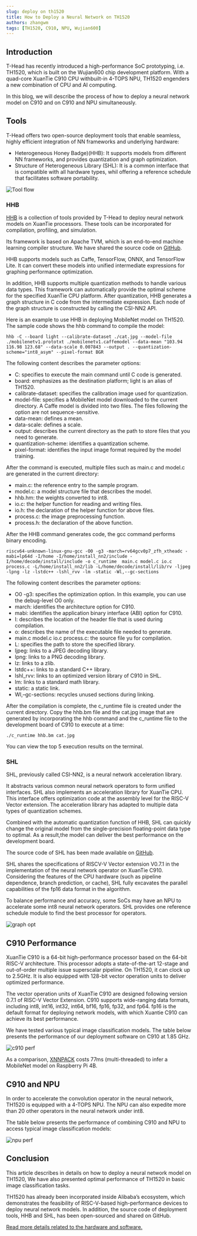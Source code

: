 ```yaml
---
slug: deploy on th1520
title: How to Deploy a Neural Network on TH1520
authors: zhangwm
tags: [TH1520, C910, NPU, Wujian600]
---
```


## Introduction

T-Head has recently introduced a high-performance SoC prototyping, i.e. TH1520, which is built on the Wujian600 chip development platform. With a quad-core XuanTie C910 CPU withbuilt-in 4-TOPS NPU, TH1520 engenders a new combination of CPU and AI computing. 

In this blog, we will describe the process of how to deploy a neural network model on C910 and on C910 and NPU simultaneously.

## Tools

T-Head offers two open-source deployment tools that enable seamless, highly efficient integration of NN frameworks and underlying hardware:

* Heterogeneous Honey Badge)(HHB): It supports models from different NN frameworks, and provides quantization and graph optimization.
* Structure of Heterogeneous Library (SHL): It is a common interface that is compatible with all hardware types, whil offering a reference schedule that facilitates software portability.

![Tool flow](./ali135.png)

### HHB

[HHB](https://www.xrvm.com/tool-details?id=4056748601592913921#Download) is a collection of tools provided by T-Head to deploy neural network models on XuanTie processors. These tools can be incorporated for compilation, profiling, and simulation. 

Its framework is based on Apache TVM, which is an end-to-end machine learning compiler structure. We have shared the source code on [GitHub](https://github.com/T-head-Semi/tvm).

HHB supports models such as Caffe, TensorFlow, ONNX, and TensorFlow Lite. It can convert these models into unified intermediate expressions for graphing performance optimization.

In addition, HHB supports multiple quantization methods to handle various data types. This framework can automatically provide the optimal scheme for the specified XuanTie CPU platform. After quantization, HHB generates a graph structure in C code from the intermediate expression. Each node of the graph structure is constructed by calling the CSI-NN2 API.

Here is an example to use HHB in deploying MobileNet model on TH1520. The sample code shows the hhb command to compile the model:

``` shell
hhb -C --board light --calibrate-dataset ./cat.jpg --model-file ./mobilenetv1.prototxt ./mobilenetv1.caffemodel --data-mean "103.94 116.98 123.68" --data-scale 0.007843 --output . --quantization-scheme="int8_asym" --pixel-format BGR
```

The following content describes the parameter options:

* C: specifies to execute the main command until C code is generated.
* board: emphasizes as the destination platform; light is an alias of TH1520.
* calibrate-dataset: specifies the calibration image used for quantization.
* model-file: specifies a MobileNet model downloaded to the current directory. A Caffe model is divided into two files. The files following the option are not sequence-sensitive.
* data-mean: defines a mean.
* data-scale: defines a scale.
* output: describes the current directory as the path to store files that you need to generate.
* quantization-scheme: identifies a quantization scheme. 
* pixel-format: identifies the input image format required by the model training.

After the command is executed, multiple files such as main.c and model.c are generated in the current directory:

* main.c: the reference entry to the sample program.
* model.c: a model structure file that describes the model.
* hhb.hm: the weights converted to int8.
* io.c: the helper function for reading and writing files.
* io.h: the declaration of the helper function for above files.
* process.c: the image preprocessing function.
* process.h: the declaration of the above function.

After the HHB command generates code, the gcc command performs binary encoding.

``` shell
riscv64-unknown-linux-gnu-gcc -O0 -g3 -march=rv64gcv0p7_zfh_xtheadc -mabi=lp64d -I/home -I/home/install_nn2/include -I/home/decode/install/include -o c_runtime  main.c model.c io.c process.c -L/home/install_nn2/lib -L/home/decode/install/lib/rv -ljpeg -lpng -lz -lstdc++ -lshl_rvv -lm -static -Wl,--gc-sections
```

The following content describes the parameter options:

* O0 -g3: specifies the optimization option. In this example, you can use the debug-level O0 only.
* march: identifies the architecture option for C910.
* mabi: identifies the application binary interface (ABI) option for C910.
* I: describes the location of the header file that is used during compilation.
* o: describes the name of the executable file needed to generate.
* main.c model.c io.c process.c: the source file yu for compilation.
* L: specifies the path to store the specified library.
* ljpeg: links to a JPEG decoding library.
* lpng: links to a PNG decoding library.
* lz: links to a zlib.
* lstdc++: links to a standard C++ library.
* lshl_rvv: links to an optimized version library of C910 in SHL.
* lm: links to a standard math library.
* static: a static link.
* Wl,–gc-sections: recycles unused sections during linking.

After the compilation is complete, the c_runtime file is created under the current directory. Copy the hhb.bm file and the cat.jpg image that are generated by incorporating the hhb command and the c_runtime file to the development board of C910 to execute at a time:

``` shell
./c_runtime hhb.bm cat.jpg
```

You can view the top 5 execution results on the terminal. 

### SHL

SHL, previously called CSI-NN2,  is a neural network acceleration library.

It abstracts various common neural network operators to form unified interfaces. SHL also implements an acceleration library for XuanTie CPU. This interface offers optimization code at the assembly level for the RISC-V Vector extension. The acceleration library has adapted to multiple data types of quantization schemes.

Combined with the automatic quantization function of HHB, SHL can quickly change the original model from the single-precision floating-point data type to optimal. As a result,the model can deliver the best performance on the development board.

The source code of SHL has been made available on [GitHub](https://github.com/T-head-Semi/csi-nn2).

SHL shares the specifications of RISCV-V Vector extension V0.7.1 in the implementation of the neural network operator on XuanTie C910. Considering the features of the CPU hardware (such as pipeline dependence, branch prediction, or cache), SHL fully excavates the parallel capabilities of the fp16 data format in the algorithm.

To balance performance and accuracy, some SoCs may have an NPU to accelerate some int8 neural network operators. SHL provides one reference schedule module to find the best processor for  operators.

![graph opt](./ali136.png)

## C910 Performance

XuanTie C910 is a 64-bit high-performance processor based on the 64-bit RISC-V architecture. This processor adopts a state-of-the-art 12-stage and out-of-order multiple issue superscalar pipeline. On TH1520, it can clock up to 2.5GHz. It is also equipped with 128-bit vector operation units to deliver optimized performance. 

The vector operation units of XuanTie C910 are designed following version 0.7.1 of RISC-V Vector Extension. C910 supports wide-ranging data formats, including int8, int16, int32, int64, bf16, fp16, fp32, and fp64. fp16 is the default format for deploying network models, with which Xuantie C910 can achieve its best performance.

We have tested various typical image classification models. The table below presents the performance of our deployment software on C910 at 1.85 GHz.

![c910 perf](./ali138.png)

As a comparison, [XNNPACK](https://github.com/google/XNNPACK) costs 77ms (multi-threaded) to infer a MobileNet model on Raspberry Pi 4B.

## C910 and NPU

In order to accelerate the convolution operator in the neural network, TH1520 is equipped with a 4-TOPS NPU. The NPU can also expedite more than 20 other operators in the neural network under int8.

The table below presents the performance of combining C910 and NPU to access typical image classification models:

![npu perf](./ali139.png)

## Conclusion

This article describes in details on how to deploy a neural network model on TH1520, We have also presented optimal performance of TH1520 in basic image classification tasks.

TH1520 has already been incorporated inside Alibaba’s ecosystem, which demonstrates the feasibility of RISC-V-based high-performance devices to deploy neural network models. In addition, the source code of deployment tools, HHB and SHL, has been open-sourced and shared on GitHub.

[Read more details related to the hardware and software.](https://www.xrvm.com/)
